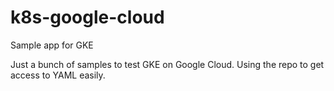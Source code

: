# k8s-google-cloud
Sample app for GKE

Just a bunch of samples to test GKE on Google Cloud. Using the repo to get access to YAML easily.

